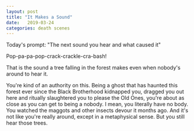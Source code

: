 ```yaml
---
layout: post
title: "It Makes a Sound"
date:   2019-03-24
categories: death scenes
---
```

Today's prompt: "The next sound you hear and what caused it"

Pop-pa-pa-pop-crack-crackle-cra-bash!

That is the sound a tree falling in the forest makes even when nobody's around to hear it. 

You're kind of an authority on this. Being a ghost that has haunted this forest ever since the Black Brotherhood kidnapped you, dragged you out here and ritually slaughtered you to please the Old Ones, you're about as close as you can get to being a nobody. I mean, you literally have no body. You watched the maggots and other insects devour it months ago. And it's not like you're really around, except in a metaphysical sense. But you still hear those trees.
